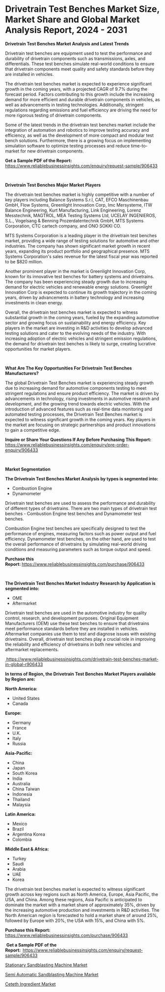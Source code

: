 <p><h1>Drivetrain Test Benches Market Size, Market Share and Global Market Analysis Report, 2024 - 2031</h1></p><p><strong>Drivetrain Test Benches Market Analysis and Latest Trends</strong></p>
<p><p>Drivetrain test benches are equipment used to test the performance and durability of drivetrain components such as transmissions, axles, and differentials. These test benches simulate real-world conditions to ensure that drivetrain components meet quality and safety standards before they are installed in vehicles.</p><p>The drivetrain test benches market is expected to experience significant growth in the coming years, with a projected CAGR of 9.7% during the forecast period. Factors contributing to this growth include the increasing demand for more efficient and durable drivetrain components in vehicles, as well as advancements in testing technologies. Additionally, stringent regulations regarding emissions and fuel efficiency are driving the need for more rigorous testing of drivetrain components.</p><p>Some of the latest trends in the drivetrain test benches market include the integration of automation and robotics to improve testing accuracy and efficiency, as well as the development of more compact and modular test bench solutions. Furthermore, there is a growing focus on implementing simulation software to optimize testing processes and reduce time-to-market for new drivetrain components.</p></p>
<p><strong>Get a Sample PDF of the Report:&nbsp;</strong> <a href="https://www.reliablebusinessinsights.com/enquiry/request-sample/906433">https://www.reliablebusinessinsights.com/enquiry/request-sample/906433</a></p>
<p>&nbsp;</p>
<p><strong>Drivetrain Test Benches Major Market Players</strong></p>
<p><p>The drivetrain test benches market is highly competitive with a number of key players including Balance Systems S.r.l, CAT, EFCO Maschinenbau GmbH, Flow Systems, Greenlight Innovation Corp, Imc Mersysteme, ITW Balance Engineering, Kurt Manufacturing, Link Engineering, Lorenz Messtechnik, MAGTROL, MEA Testing Systems Ltd, UCELAY INGENIEROS, S.L., Vogelsang & Benning Prozerdatentechnik GmbH, MTS Systems Corporation, CTC cartech company, and ONO SOKKI CO.</p><p>MTS Systems Corporation is a leading player in the drivetrain test benches market, providing a wide range of testing solutions for automotive and other industries. The company has shown significant market growth in recent years, expanding its product portfolio and geographical presence. MTS Systems Corporation's sales revenue for the latest fiscal year was reported to be $820 million.</p><p>Another prominent player in the market is Greenlight Innovation Corp, known for its innovative test benches for battery systems and drivetrains. The company has been experiencing steady growth due to increasing demand for electric vehicles and renewable energy solutions. Greenlight Innovation Corp is expected to continue its growth trajectory in the coming years, driven by advancements in battery technology and increasing investments in clean energy.</p><p>Overall, the drivetrain test benches market is expected to witness substantial growth in the coming years, fueled by the expanding automotive sector and growing focus on sustainability and energy efficiency. Key players in the market are investing in R&D activities to develop advanced testing solutions and cater to the evolving needs of the industry. With increasing adoption of electric vehicles and stringent emission regulations, the demand for drivetrain test benches is likely to surge, creating lucrative opportunities for market players.</p></p>
<p>&nbsp;</p>
<p><strong>What Are The Key Opportunities For Drivetrain Test Benches Manufacturers?</strong></p>
<p><p>The global Drivetrain Test Benches market is experiencing steady growth due to increasing demand for automotive components testing to meet stringent regulations and ensure product efficiency. The market is driven by advancements in technology, rising investments in automotive research and development, and the growing trend towards electric vehicles. With the introduction of advanced features such as real-time data monitoring and automated testing processes, the Drivetrain Test Benches market is expected to witness significant growth in the coming years. Key players in the market are focusing on strategic partnerships and product innovations to gain a competitive edge.</p></p>
<p><strong>Inquire or Share Your Questions If Any Before Purchasing This Report:</strong> <a href="https://www.reliablebusinessinsights.com/enquiry/pre-order-enquiry/906433">https://www.reliablebusinessinsights.com/enquiry/pre-order-enquiry/906433</a></p>
<p>&nbsp;</p>
<p><strong>Market Segmentation</strong></p>
<p><strong>The Drivetrain Test Benches Market Analysis by types is segmented into:</strong></p>
<p><ul><li>Combustion Engine</li><li>Dynamometer</li></ul></p>
<p><p>Drivetrain test benches are used to assess the performance and durability of different types of drivetrains. There are two main types of drivetrain test benches - Combustion Engine test benches and Dynamometer test benches. </p><p>Combustion Engine test benches are specifically designed to test the performance of engines, measuring factors such as power output and fuel efficiency. Dynamometer test benches, on the other hand, are used to test the overall performance of drivetrains by simulating real-world driving conditions and measuring parameters such as torque output and speed.</p></p>
<p><strong>Purchase this Report:&nbsp;</strong><a href="https://www.reliablebusinessinsights.com/purchase/906433">https://www.reliablebusinessinsights.com/purchase/906433</a></p>
<p>&nbsp;</p>
<p><strong>The Drivetrain Test Benches Market Industry Research by Application is segmented into:</strong></p>
<p><ul><li>OME</li><li>Aftermarket</li></ul></p>
<p><p>Drivetrain test benches are used in the automotive industry for quality control, research, and development purposes. Original Equipment Manufacturers (OEM) use these test benches to ensure that drivetrains meet performance standards before they are installed in vehicles. Aftermarket companies use them to test and diagnose issues with existing drivetrains. Overall, drivetrain test benches play a crucial role in improving the reliability and efficiency of drivetrains in both new vehicles and aftermarket replacements.</p></p>
<p><a href="https://www.reliablebusinessinsights.com/drivetrain-test-benches-market-in-global-r906433">&nbsp;https://www.reliablebusinessinsights.com/drivetrain-test-benches-market-in-global-r906433</a></p>
<p><strong>In terms of Region, the Drivetrain Test Benches Market Players available by Region are:</strong></p>
<p>
    <p> <strong> North America: </strong>
        <ul>
            <li>United States</li>
            <li>Canada</li>
        </ul>
        </p> 
    <p> <strong> Europe: </strong>
        <ul>
            <li>Germany</li>
            <li>France</li>
            <li>U.K.</li>
            <li>Italy</li>
            <li>Russia</li>
        </ul>
        </p> 
    <p> <strong> Asia-Pacific: </strong>
        <ul>
            <li>China</li>
            <li>Japan</li>
            <li>South Korea</li>
            <li>India</li>
            <li>Australia</li>
            <li>China Taiwan</li>
            <li>Indonesia</li>
            <li>Thailand</li>
            <li>Malaysia</li>
        </ul>
        </p> 
    <p> <strong> Latin America: </strong>
        <ul>
            <li>Mexico</li>
            <li>Brazil</li>
            <li>Argentina Korea</li>
            <li>Colombia</li>
        </ul>
        </p> 
    <p> <strong> Middle East & Africa: </strong>
        <ul>
            <li>Turkey</li>
            <li>Saudi</li>
            <li>Arabia</li>
            <li>UAE</li>
            <li>Korea</li>
        </ul>
    </p>
    </p>
<p><p>The drivetrain test benches market is expected to witness significant growth across key regions such as North America, Europe, Asia Pacific, the USA, and China. Among these regions, Asia Pacific is anticipated to dominate the market with a market share of approximately 35%, driven by the increasing automotive production and investments in R&D activities. The North American region is forecasted to hold a market share of around 25%, followed by Europe with 20%, the USA with 15%, and China with 5%.</p></p>
<p><strong>Purchase this Report: </strong><a href="https://www.reliablebusinessinsights.com/purchase/906433">https://www.reliablebusinessinsights.com/purchase/906433</a></p>
<p>&nbsp;<strong>Get a Sample PDF of the Report:&nbsp;&nbsp;</strong><a href="https://www.reliablebusinessinsights.com/enquiry/request-sample/906433">https://www.reliablebusinessinsights.com/enquiry/request-sample/906433</a></p>
<p><strong></strong></p>
<p><p><a href="https://www.linkedin.com/pulse/stationary-sandblasting-machinenbspmarket-focuses-market-rwfge?trackingId=98TR%2F%2Ft6QkAMuo6KpxjZ6Q%3D%3D">Stationary Sandblasting Machine Market</a></p><p><a href="https://www.linkedin.com/pulse/semi-automatic-sandblasting-machine-market-research-report-qrdve?trackingId=Xsuy66t4UbMcX7UFugPMiw%3D%3D">Semi Automatic Sandblasting Machine Market</a></p><p><a href="https://www.linkedin.com/pulse/ceteth-ingredient-market-offers-provide-insightful-data-zbowf?trackingId=dyLSzfevQ3HFj951BFOBOg%3D%3D">Ceteth Ingredient Market</a></p></p>